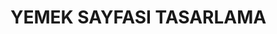 <h1> YEMEK SAYFASI TASARLAMA </h1)
# Çikolata-Küpleri
![Çikolata küpü tarifi](https://user-images.githubusercontent.com/115412210/197420188-190c4ba7-129d-4577-857b-491a67b95bab.png)
